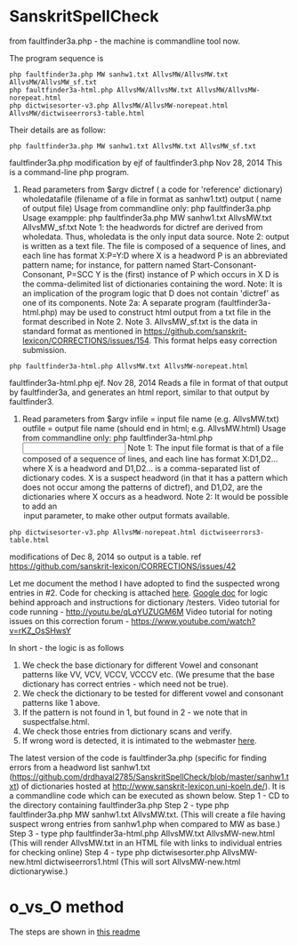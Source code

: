 SanskritSpellCheck
==================

from faultfinder3a.php - the machine is commandline tool now.

The program sequence is 
```
php faultfinder3a.php MW sanhw1.txt AllvsMW/AllvsMW.txt AllvsMW/AllvsMW_sf.txt
php faultfinder3a-html.php AllvsMW/AllvsMW.txt AllvsMW/AllvsMW-norepeat.html
php dictwisesorter-v3.php AllvsMW/AllvsMW-norepeat.html AllvsMW/dictwiseerrors3-table.html
```

Their details are as follow:

```
php faultfinder3a.php MW sanhw1.txt AllvsMW.txt AllvsMW_sf.txt
```

faultfinder3a.php modification by ejf of faultfinder3.php
Nov 28, 2014
This is a command-line php program.
1. Read parameters from $argv
dictref ( a code for 'reference' dictionary)
wholedatafile (filename of a file in format as sanhw1.txt)
output ( name of output file)
Usage from commandline only:
php faultfinder3a.php <dictref> <wholedatafile> <output>
Usage exampple:
php faultfinder3a.php MW sanhw1.txt AllvsMW.txt AllvsMW_sf.txt
Note 1: the headwords for dictref are derived from wholedata.
Thus, wholedata is the only input data source.
Note 2: output is written as a text file. The file is composed of
a sequence of lines, and each line has format
X:P=Y:D where
X is a headword
P is an abbreviated pattern name; for instance,
for pattern named Start-Consonant-Consonant, P=SCC
Y is the (first) instance of P which occurs in X
D is the comma-delimited list of dictionaries containing the word.
Note: It is an implication of the program logic that D does not contain
'dictref' as one of its components.
Note 2a: A separate program (faultfinder3a-html.php) may be used to
construct html output from a txt file in the format described in
Note 2.
Note 3. AllvsMW_sf.txt is the data in standard format as mentioned in https://github.com/sanskrit-lexicon/CORRECTIONS/issues/154. This format helps easy correction submission.

```
php faultfinder3a-html.php AllvsMW.txt AllvsMW-norepeat.html
```

faultfinder3a-html.php
ejf. Nov 28, 2014
Reads a file in format of that output by faultfinder3a,
and generates an html report, similar to that output by faultfinder3.
1. Read parameters from $argv
infile = input file name (e.g. AllvsMW.txt)
outfile = output file name (should end in html; e.g. AllvsMW.html)
Usage from commandline only:
php faultfinder3a-html.php <input> <output>
Note 1: The input file format is that of a file composed of
a sequence of lines, and each line has format
X:D1,D2...
where X is a headword and D1,D2... is a comma-separated list of
dictionary codes. X is a suspect headword (in that it has
a pattern which does not occur among the patterns of dictref),
and D1,D2, are the dictionaries where X occurs as a headword.
Note 2: It would be possible to add an <option> input parameter,
to make other output formats available.

```
php dictwisesorter-v3.php AllvsMW-norepeat.html dictwiseerrors3-table.html
```
modifications of Dec 8, 2014 so output is a table.
ref https://github.com/sanskrit-lexicon/CORRECTIONS/issues/42




Let me document the method I have adopted to find the suspected wrong entries in #2. 
Code for checking is attached <a href="https://github.com/drdhaval2785/SanskritSpellCheck">here</a>. 
<a href="https://docs.google.com/document/d/1G4HoDz9nuj2GPeHQopNVSnDEGrnXtoAuXFugj4sQHZg/edit?usp=sharing">Google doc</a> for logic behind approach and instructions for dictionary /testers.
Video tutorial for code running - http://youtu.be/qLqYUZUGM6M
Video tutorial for noting issues on this correction forum - https://www.youtube.com/watch?v=rKZ_OsSHwsY

In short - the logic is as follows
1. We check the base dictionary for different Vowel and consonant patterns like VV, VCV, VCCV, VCCCV etc. (We presume that the base dictionary has correct entries - which need not be true).
2. We check the dictionary to be tested for different vowel and consonant patterns like 1 above.
3. If the pattern is not found in 1, but found in 2 - we note that in suspectfalse.html.
4. We check those entries from dictionary scans and verify.
5. If wrong word is detected, it is intimated to the webmaster <a href="https://github.com/sanskrit-lexicon/CORRECTIONS/issues">here</a>.

The latest version of the code is faultfinder3a.php (specific for finding errors from a headword list sanhw1.txt (https://github.com/drdhaval2785/SanskritSpellCheck/blob/master/sanhw1.txt) of dictionaries hosted at http://www.sanskrit-lexicon.uni-koeln.de/).
It is a commandline code which can be executed as shown below.
Step 1 - CD to the directory containing faultfinder3a.php
Step 2 - type php faultfinder3a.php MW sanhw1.txt AllvsMW.txt. (This will create a file having suspect wrong entries from sanhw1.php when compared to MW as base.) 
Step 3 - type php faultfinder3a-html.php AllvsMW.txt AllvsMW-new.html (This will render AllvsMW.txt in an HTML file with links to individual entries for checking online)
Step 4 - type php dictwisesorter.php AllvsMW-new.html dictwiseerrors1.html (This will sort AllvsMW-new.html dictionarywise.)

# o_vs_O method

The steps are shown in [this readme](https://github.com/drdhaval2785/SanskritSpellCheck/blob/master/o_vs_O/readme.txt)